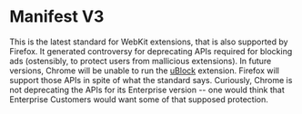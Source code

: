 # Manifest V3

This is the latest standard for WebKit extensions, that is also
supported by Firefox. It generated controversy for deprecating
APIs required for blocking ads (ostensibly, to protect users from
mallicious extensions). In future versions, Chrome will
be unable to run the [uBlock](./ublock.md) extension. Firefox
will support those APIs in spite of what the standard says.
Curiously, Chrome is not deprecating the APIs for its Enterprise
version -- one would think that Enterprise Customers would want
some of that supposed protection.